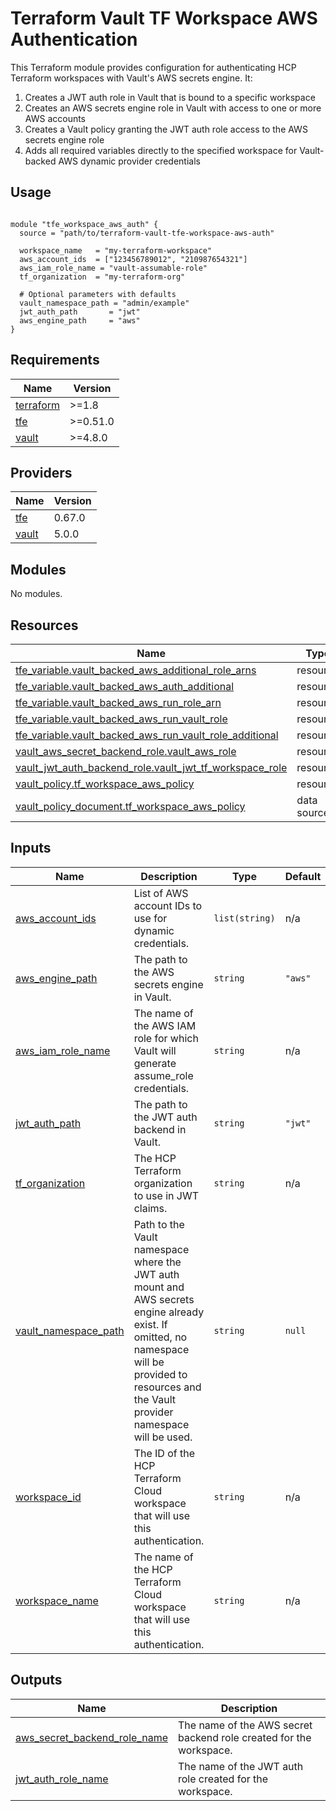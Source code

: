 # Terraform Vault TF Workspace AWS Authentication

This Terraform module provides configuration for authenticating HCP Terraform workspaces with Vault's AWS secrets engine. It:

1. Creates a JWT auth role in Vault that is bound to a specific workspace
2. Creates an AWS secrets engine role in Vault with access to one or more AWS accounts
3. Creates a Vault policy granting the JWT auth role access to the AWS secrets engine role
4. Adds all required variables directly to the specified workspace for Vault-backed AWS dynamic provider credentials

## Usage

```hcl

module "tfe_workspace_aws_auth" {
  source = "path/to/terraform-vault-tfe-workspace-aws-auth"

  workspace_name   = "my-terraform-workspace"
  aws_account_ids  = ["123456789012", "210987654321"]
  aws_iam_role_name = "vault-assumable-role"
  tf_organization  = "my-terraform-org"

  # Optional parameters with defaults
  vault_namespace_path = "admin/example"
  jwt_auth_path       = "jwt"
  aws_engine_path     = "aws"
}
```


<!-- BEGIN_TF_DOCS -->
## Requirements

| Name | Version |
|------|---------|
| <a name="requirement_terraform"></a> [terraform](#requirement\_terraform) | >=1.8 |
| <a name="requirement_tfe"></a> [tfe](#requirement\_tfe) | >=0.51.0 |
| <a name="requirement_vault"></a> [vault](#requirement\_vault) | >=4.8.0 |

## Providers

| Name | Version |
|------|---------|
| <a name="provider_tfe"></a> [tfe](#provider\_tfe) | 0.67.0 |
| <a name="provider_vault"></a> [vault](#provider\_vault) | 5.0.0 |

## Modules

No modules.

## Resources

| Name | Type |
|------|------|
| [tfe_variable.vault_backed_aws_additional_role_arns](https://registry.terraform.io/providers/hashicorp/tfe/latest/docs/resources/variable) | resource |
| [tfe_variable.vault_backed_aws_auth_additional](https://registry.terraform.io/providers/hashicorp/tfe/latest/docs/resources/variable) | resource |
| [tfe_variable.vault_backed_aws_run_role_arn](https://registry.terraform.io/providers/hashicorp/tfe/latest/docs/resources/variable) | resource |
| [tfe_variable.vault_backed_aws_run_vault_role](https://registry.terraform.io/providers/hashicorp/tfe/latest/docs/resources/variable) | resource |
| [tfe_variable.vault_backed_aws_run_vault_role_additional](https://registry.terraform.io/providers/hashicorp/tfe/latest/docs/resources/variable) | resource |
| [vault_aws_secret_backend_role.vault_aws_role](https://registry.terraform.io/providers/hashicorp/vault/latest/docs/resources/aws_secret_backend_role) | resource |
| [vault_jwt_auth_backend_role.vault_jwt_tf_workspace_role](https://registry.terraform.io/providers/hashicorp/vault/latest/docs/resources/jwt_auth_backend_role) | resource |
| [vault_policy.tf_workspace_aws_policy](https://registry.terraform.io/providers/hashicorp/vault/latest/docs/resources/policy) | resource |
| [vault_policy_document.tf_workspace_aws_policy](https://registry.terraform.io/providers/hashicorp/vault/latest/docs/data-sources/policy_document) | data source |

## Inputs

| Name | Description | Type | Default | Required |
|------|-------------|------|---------|:--------:|
| <a name="input_aws_account_ids"></a> [aws\_account\_ids](#input\_aws\_account\_ids) | List of AWS account IDs to use for dynamic credentials. | `list(string)` | n/a | yes |
| <a name="input_aws_engine_path"></a> [aws\_engine\_path](#input\_aws\_engine\_path) | The path to the AWS secrets engine in Vault. | `string` | `"aws"` | no |
| <a name="input_aws_iam_role_name"></a> [aws\_iam\_role\_name](#input\_aws\_iam\_role\_name) | The name of the AWS IAM role for which Vault will generate assume\_role credentials. | `string` | n/a | yes |
| <a name="input_jwt_auth_path"></a> [jwt\_auth\_path](#input\_jwt\_auth\_path) | The path to the JWT auth backend in Vault. | `string` | `"jwt"` | no |
| <a name="input_tf_organization"></a> [tf\_organization](#input\_tf\_organization) | The HCP Terraform organization to use in JWT claims. | `string` | n/a | yes |
| <a name="input_vault_namespace_path"></a> [vault\_namespace\_path](#input\_vault\_namespace\_path) | Path to the Vault namespace where the JWT auth mount and AWS secrets engine already exist. If omitted, no namespace will be provided to resources and the Vault provider namespace will be used. | `string` | `null` | no |
| <a name="input_workspace_id"></a> [workspace\_id](#input\_workspace\_id) | The ID of the HCP Terraform Cloud workspace that will use this authentication. | `string` | n/a | yes |
| <a name="input_workspace_name"></a> [workspace\_name](#input\_workspace\_name) | The name of the HCP Terraform Cloud workspace that will use this authentication. | `string` | n/a | yes |

## Outputs

| Name | Description |
|------|-------------|
| <a name="output_aws_secret_backend_role_name"></a> [aws\_secret\_backend\_role\_name](#output\_aws\_secret\_backend\_role\_name) | The name of the AWS secret backend role created for the workspace. |
| <a name="output_jwt_auth_role_name"></a> [jwt\_auth\_role\_name](#output\_jwt\_auth\_role\_name) | The name of the JWT auth role created for the workspace. |
<!-- END_TF_DOCS -->